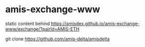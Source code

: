 # amis-exchange-www
static content behind https://amisdex.github.io/amis-exchange-www/exchange/?pairId=AMIS-ETH

git clone https://github.com/amis-delta/amisdelta

